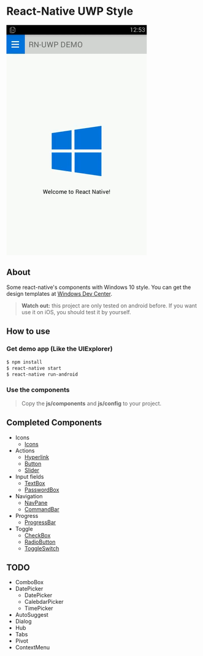 # React-Native UWP Style

![Demo](https://github.com/LzxHahaha/react-native-uwp-style/blob/master/demo_image/demo.gif)

## About

Some react-native's components with Windows 10 style. You can get the design templates at [Windows Dev Center](https://dev.windows.com/en-us/design/assets).

> **Watch out:** this project are only tested on android before. If you want use it on iOS,
you should test it by yourself.

## How to use

### Get demo app (Like the UIExplorer)
```
$ npm install
$ react-native start
$ react-native run-android
```

### Use the components
> Copy the **js/components** and **js/config** to your project.

## Completed Components

* Icons
    * [Icons](https://github.com/LzxHahaha/react-native-uwp-style/blob/master/js/components/symbols/Icons.js)
* Actions
    * [Hyperlink](https://github.com/LzxHahaha/react-native-uwp-style/blob/master/js/components/action/Hyperlink.js)
    * [Button](https://github.com/LzxHahaha/react-native-uwp-style/blob/master/js/components/action/Button.js)
    * [Slider](https://github.com/LzxHahaha/react-native-uwp-style/blob/master/js/components/action/Slider.js)
* Input fields
    * [TextBox](https://github.com/LzxHahaha/react-native-uwp-style/blob/master/js/components/input/TextBox.js)
    * [PasswordBox](https://github.com/LzxHahaha/react-native-uwp-style/blob/master/js/components/input/PasswordBox.js)
* Navigation
    * [NavPane](https://github.com/LzxHahaha/react-native-uwp-style/blob/master/js/components/navigator/NavPane.js)
    * [CommandBar](https://github.com/LzxHahaha/react-native-uwp-style/blob/master/js/components/navigator/CommandBar.js)
* Progress
    * [ProgressBar](https://github.com/LzxHahaha/react-native-uwp-style/blob/master/js/components/progress/ProgressBar.js)
* Toggle
    * [CheckBox](https://github.com/LzxHahaha/react-native-uwp-style/blob/master/js/components/toggle/CheckBox.js)
    * [RadioButton](https://github.com/LzxHahaha/react-native-uwp-style/blob/master/js/components/toggle/RadioButton.js)
    * [ToggleSwitch](https://github.com/LzxHahaha/react-native-uwp-style/blob/master/js/components/toggle/ToggleSwitch.js)

## TODO
* ComboBox
* DatePicker
    * DatePicker
    * CalebdarPicker
    * TimePicker
* AutoSuggest
* Dialog
* Hub
* Tabs
* Pivot
* ContextMenu
